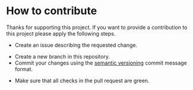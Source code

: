 # How to contribute

Thanks for supporting this project. If you want to provide a contribution to this project please apply the following steps.

* Create an issue describing the requested change.
+ Create a new branch in this repository.
+ Commit your changes using the [semantic versioning](https://github.com/semantic-release/semantic-release/blob/master/README.md#commit-message-format) commit message format.
* Make sure that all checks in the pull request are green.